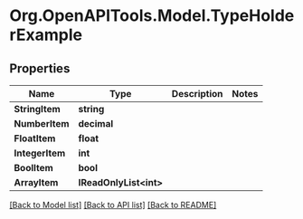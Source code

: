 # Org.OpenAPITools.Model.TypeHolderExample
## Properties

Name | Type | Description | Notes
------------ | ------------- | ------------- | -------------
**StringItem** | **string** |  | 
**NumberItem** | **decimal** |  | 
**FloatItem** | **float** |  | 
**IntegerItem** | **int** |  | 
**BoolItem** | **bool** |  | 
**ArrayItem** | **IReadOnlyList&lt;int&gt;** |  | 

[[Back to Model list]](../README.md#documentation-for-models) [[Back to API list]](../README.md#documentation-for-api-endpoints) [[Back to README]](../README.md)

